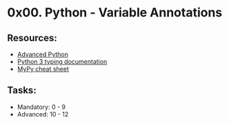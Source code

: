 # 0x00. Python - Variable Annotations

## Resources:
* [Advanced Python](https://intranet.alxswe.com/concepts/554)
* [Python 3 typing documentation](https://intranet.alxswe.com/rltoken/5j0OtdWh36_HVAHKJX2gaA)
* [MyPy cheat sheet](https://intranet.alxswe.com/rltoken/Eud-nrUG7x3iT6JD2Sas-g)

## Tasks:
* Mandatory: 0 - 9
* Advanced: 10 - 12
